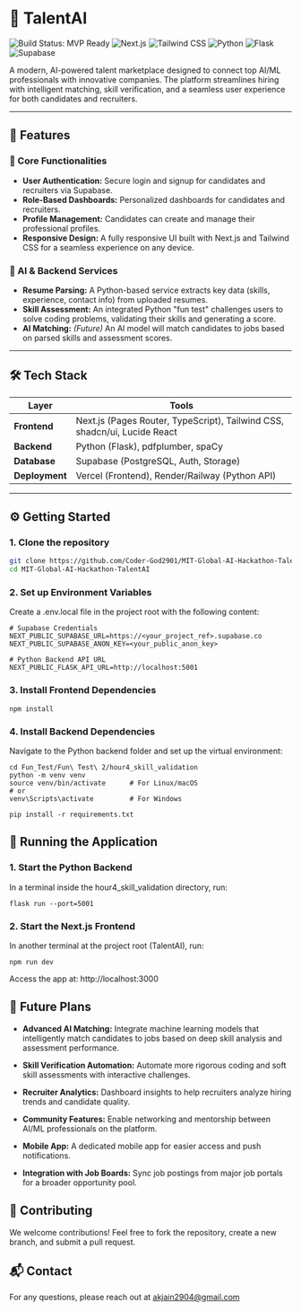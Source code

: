 # 🚀 TalentAI
![Build Status: MVP Ready](https://img.shields.io/badge/build-MVP%20Ready-brightgreen)
![Next.js](https://img.shields.io/badge/Next.js-black?logo=next.js&logoColor=white)
![Tailwind CSS](https://img.shields.io/badge/Tailwind_CSS-06B6D4?logo=tailwind-css&logoColor=white)
![Python](https://img.shields.io/badge/Python-3776AB?logo=python&logoColor=white)
![Flask](https://img.shields.io/badge/Flask-000000?logo=flask&logoColor=white)
![Supabase](https://img.shields.io/badge/Supabase-3ECF8E?logo=supabase&logoColor=white)

A modern, AI-powered talent marketplace designed to connect top AI/ML professionals with innovative companies. The platform streamlines hiring with intelligent matching, skill verification, and a seamless user experience for both candidates and recruiters.

---

## 🌟 Features

### 🧩 Core Functionalities
- **User Authentication:** Secure login and signup for candidates and recruiters via Supabase.
- **Role-Based Dashboards:** Personalized dashboards for candidates and recruiters.
- **Profile Management:** Candidates can create and manage their professional profiles.
- **Responsive Design:** A fully responsive UI built with Next.js and Tailwind CSS for a seamless experience on any device.

### 🧠 AI & Backend Services
- **Resume Parsing:** A Python-based service extracts key data (skills, experience, contact info) from uploaded resumes.
- **Skill Assessment:** An integrated Python "fun test" challenges users to solve coding problems, validating their skills and generating a score.
- **AI Matching:** *(Future)* An AI model will match candidates to jobs based on parsed skills and assessment scores.

---

## 🛠️ Tech Stack

| Layer       | Tools                                          |
|-------------|------------------------------------------------|
| **Frontend**| Next.js (Pages Router, TypeScript), Tailwind CSS, shadcn/ui, Lucide React |
| **Backend** | Python (Flask), pdfplumber, spaCy              |
| **Database**| Supabase (PostgreSQL, Auth, Storage)            |
| **Deployment** | Vercel (Frontend), Render/Railway (Python API) |

---

## ⚙️ Getting Started

### 1. Clone the repository
```bash
git clone https://github.com/Coder-God2901/MIT-Global-AI-Hackathon-TalentAI.git
cd MIT-Global-AI-Hackathon-TalentAI
```
### 2. Set up Environment Variables
Create a .env.local file in the project root with the following content:
```
# Supabase Credentials
NEXT_PUBLIC_SUPABASE_URL=https://<your_project_ref>.supabase.co
NEXT_PUBLIC_SUPABASE_ANON_KEY=<your_public_anon_key>

# Python Backend API URL
NEXT_PUBLIC_FLASK_API_URL=http://localhost:5001
```
### 3. Install Frontend Dependencies
```
npm install
```
### 4. Install Backend Dependencies
Navigate to the Python backend folder and set up the virtual environment:
```
cd Fun_Test/Fun\ Test\ 2/hour4_skill_validation
python -m venv venv
source venv/bin/activate      # For Linux/macOS
# or
venv\Scripts\activate         # For Windows

pip install -r requirements.txt
```
## 🚀 Running the Application
### 1. Start the Python Backend
In a terminal inside the hour4_skill_validation directory, run:
```
flask run --port=5001
```
### 2. Start the Next.js Frontend
In another terminal at the project root (TalentAI), run:
```
npm run dev
```
Access the app at: http://localhost:3000

## 🔮 Future Plans
- **Advanced AI Matching:** Integrate machine learning models that intelligently match candidates to jobs based on deep skill analysis and assessment performance.

- **Skill Verification Automation:** Automate more rigorous coding and soft skill assessments with interactive challenges.

- **Recruiter Analytics:** Dashboard insights to help recruiters analyze hiring trends and candidate quality.

- **Community Features:** Enable networking and mentorship between AI/ML professionals on the platform.

- **Mobile App:** A dedicated mobile app for easier access and push notifications.

- **Integration with Job Boards:** Sync job postings from major job portals for a broader opportunity pool.


## 🤝 Contributing
We welcome contributions! Feel free to fork the repository, create a new branch, and submit a pull request.

## 📬 Contact
For any questions, please reach out at akjain2904@gmail.com
